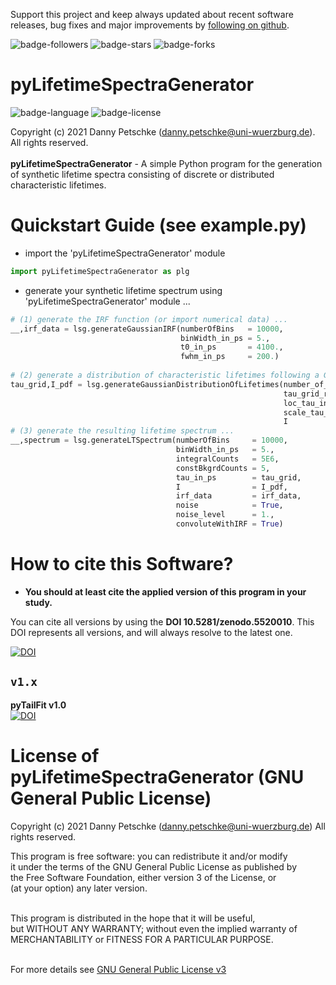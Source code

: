 Support this project and keep always updated about recent software releases, bug fixes and major improvements by [following on github](https://github.com/dpscience?tab=followers).

![badge-followers](https://img.shields.io/github/followers/dpscience?style=social)
![badge-stars](https://img.shields.io/github/stars/dpscience/pyLifetimeSpectraGenerator?style=social)
![badge-forks](https://img.shields.io/github/forks/dpscience/pyLifetimeSpectraGenerator?style=social)

# pyLifetimeSpectraGenerator

![badge-language](https://img.shields.io/badge/language-Python-blue)
![badge-license](https://img.shields.io/badge/license-GPL-blue)

Copyright (c) 2021 Danny Petschke (danny.petschke@uni-wuerzburg.de). All rights reserved.<br><br>
<b>pyLifetimeSpectraGenerator</b> - A simple Python program for the generation of synthetic lifetime spectra consisting of discrete or distributed characteristic lifetimes.

# Quickstart Guide (see example.py)

* import the 'pyLifetimeSpectraGenerator' module

```python
import pyLifetimeSpectraGenerator as plg
```

* generate your synthetic lifetime spectrum using 'pyLifetimeSpectraGenerator' module ...

```python
# (1) generate the IRF function (or import numerical data) ...
__,irf_data = lsg.generateGaussianIRF(numberOfBins   = 10000,
                                      binWidth_in_ps = 5.,
                                      t0_in_ps       = 4100.,
                                      fwhm_in_ps     = 200.)
        
# (2) generate a distribution of characteristic lifetimes following a Gaussian function ...
tau_grid,I_pdf = lsg.generateGaussianDistributionOfLifetimes(number_of_tau_grid_points = 10000,
                                                             tau_grid_range_in_ps      = [10.,5000.],
                                                             loc_tau_in_ps             = [170.,380.,1400.,1500.], # mean of Gaussians
                                                             scale_tau_in_ps           = [5.,5.,50.,50.], # standard deviation of Gaussians
                                                             I                         = [0.25,0.15,0.015,0.585]) # relative contributions
# (3) generate the resulting lifetime spectrum ...
__,spectrum = lsg.generateLTSpectrum(numberOfBins     = 10000,
                                     binWidth_in_ps   = 5.,
                                     integralCounts   = 5E6,
                                     constBkgrdCounts = 5,
                                     tau_in_ps        = tau_grid,
                                     I                = I_pdf,
                                     irf_data         = irf_data,                   
                                     noise            = True,                 
                                     noise_level      = 1.,                   
                                     convoluteWithIRF = True)
```

# How to cite this Software?

* <b>You should at least cite the applied version of this program in your study.</b><br>

You can cite all versions by using the <b>DOI 10.5281/zenodo.5520010</b>. This DOI represents all versions, and will always resolve to the latest one.<br>

[![DOI](https://zenodo.org/badge/DOI/10.5281/zenodo.408982552.svg)](https://doi.org/10.5281/zenodo.5520676)

## ``v1.x``
<b>pyTailFit v1.0</b><br>[![DOI](https://zenodo.org/badge/DOI/10.5281/zenodo.408982552.svg)](https://doi.org/10.5281/zenodo.5520676)<br>
 
 # License of pyLifetimeSpectraGenerator (GNU General Public License) 
 Copyright (c) 2021 Danny Petschke (danny.petschke@uni-wuerzburg.de) All rights reserved.<br>

<p align="justify">This program is free software: you can redistribute it and/or modify<br>
it under the terms of the GNU General Public License as published by<br>
the Free Software Foundation, either version 3 of the License, or<br>
(at your option) any later version.<br><br>

This program is distributed in the hope that it will be useful,<br>
but WITHOUT ANY WARRANTY; without even the implied warranty of<br>
MERCHANTABILITY or FITNESS FOR A PARTICULAR PURPOSE.<br><br></p>

For more details see [GNU General Public License v3](https://www.gnu.org/licenses/gpl-3.0)
